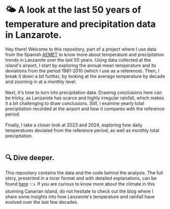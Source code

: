 # 🌤️ A look at the last 50 years of temperature and precipitation data in Lanzarote.

Hey there! Welcome to this repository, part of a project where I use data from the Spanish [AEMET](https://www.aemet.es) to know more about temperature and precipitation trends in Lanzarote 
over the last 50 years. Using data collected at the island's airport, I start by exploring the annual mean temperature and its deviations from the period 1981-2010 (which I use as a 
reference). Then, I break it down a bit further, by looking at the average temperature by decade and zooming in at a monthly level.<br>
<br>
Next, it's time to turn into precipitation data. Drawing conclusions here can be tricky, as Lanzarote has scarce and highly irregular rainfall, which makes it a bit challenging to draw conclusions. Still, I examine yearly total precipitation recorded at the airport and how it compares with the reference period.<br>
<br>
Finally, I take a closer look at 2023 and 2024, exploring how daily temperatures deviated from the reference period, as well as monthly total precipitation.<br>
<br>
## 🔍 Dive deeper.
This repository contains the data and the code behind the analysis. The full story, presented in a nicer format and with detailed explanations, can be found [here](https://www.oliverqr.com/posts/ace_weather) 👈. If you are curious to know more about the climate in this stunning Canarian island, do not hesitate to check out the blog where I share some insights into how Lanzarote's temperature and rainfall have evolved over the last few decades.
